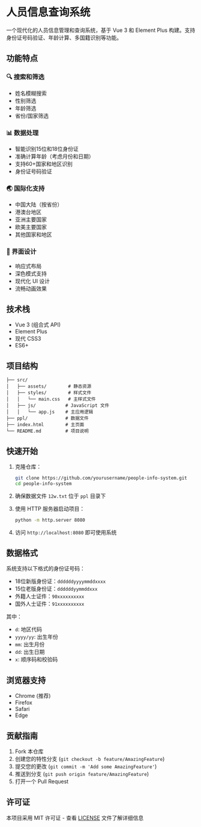 # 人员信息查询系统

一个现代化的人员信息管理和查询系统，基于 Vue 3 和 Element Plus 构建。支持身份证号码验证、年龄计算、多国籍识别等功能。

## 功能特点

### 🔍 搜索和筛选
- 姓名模糊搜索
- 性别筛选
- 年龄筛选
- 省份/国家筛选

### 📊 数据处理
- 智能识别15位和18位身份证
- 准确计算年龄（考虑月份和日期）
- 支持60+国家和地区识别
- 身份证号码验证

### 🌏 国际化支持
- 中国大陆（按省份）
- 港澳台地区
- 亚洲主要国家
- 欧美主要国家
- 其他国家和地区

### 🎨 界面设计
- 响应式布局
- 深色模式支持
- 现代化 UI 设计
- 流畅动画效果

## 技术栈

- Vue 3 (组合式 API)
- Element Plus
- 现代 CSS3
- ES6+

## 项目结构

```
├── src/
│   ├── assets/        # 静态资源
│   ├── styles/        # 样式文件
│   │   └── main.css   # 主样式文件
│   ├── js/           # JavaScript 文件
│   │   └── app.js    # 主应用逻辑
├── ppl/              # 数据文件
├── index.html        # 主页面
└── README.md         # 项目说明
```

## 快速开始

1. 克隆仓库：
   ```bash
   git clone https://github.com/yourusername/people-info-system.git
   cd people-info-system
   ```

2. 确保数据文件 `12w.txt` 位于 `ppl` 目录下

3. 使用 HTTP 服务器启动项目：
   ```bash
   python -m http.server 8080
   ```

4. 访问 `http://localhost:8080` 即可使用系统

## 数据格式

系统支持以下格式的身份证号码：

- 18位新版身份证：`ddddddyyyymmddxxxx`
- 15位老版身份证：`ddddddyymmddxxx`
- 外籍人士证件：`90xxxxxxxxxx`
- 国外人士证件：`91xxxxxxxxxx`

其中：
- `d`: 地区代码
- `yyyy/yy`: 出生年份
- `mm`: 出生月份
- `dd`: 出生日期
- `x`: 顺序码和校验码

## 浏览器支持

- Chrome (推荐)
- Firefox
- Safari
- Edge

## 贡献指南

1. Fork 本仓库
2. 创建您的特性分支 (`git checkout -b feature/AmazingFeature`)
3. 提交您的更改 (`git commit -m 'Add some AmazingFeature'`)
4. 推送到分支 (`git push origin feature/AmazingFeature`)
5. 打开一个 Pull Request

## 许可证

本项目采用 MIT 许可证 - 查看 [LICENSE](LICENSE) 文件了解详细信息 